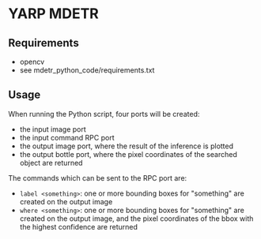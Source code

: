 # YARP MDETR

## Requirements
- opencv
- see mdetr_python_code/requirements.txt

## Usage
When running the Python script, four ports will be created:
- the input image port
- the input command RPC port
- the output image port, where the result of the inference is plotted
- the output bottle port, where the pixel coordinates of the searched object are returned

The commands which can be sent to the RPC port are:
- `label <something>`: one or more bounding boxes for "something" are created on the output image
- `where <something>`: one or more bounding boxes for "something" are created on the output image, and the pixel coordinates of the bbox with the highest confidence are returned